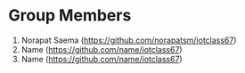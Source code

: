 # Group Members
1. Norapat Saema (https://github.com/norapatsm/iotclass67)
1. Name (https://github.com/name/iotclass67)
1. Name (https://github.com/name/iotclass67)
